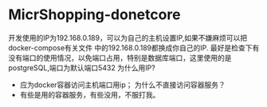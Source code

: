 # MicrShopping-donetcore

开发使用的IP为192.168.0.189，可以为自己的主机设置IP,如果不嫌麻烦可以把docker-compose有关文件 中的192.168.0.189都换成你自己的IP.
最好是检查下有没有端口的使用情况，以免端口占用，特别是数据库端口，这里使用的是 postgreSQL,端口为默认端口5432
为什么用IP?
  - 应为docker容器访问主机端口用ip；
为什么不直接访问容器服务？
  - 有些是用的容器服务，有些没用，不服打我。
